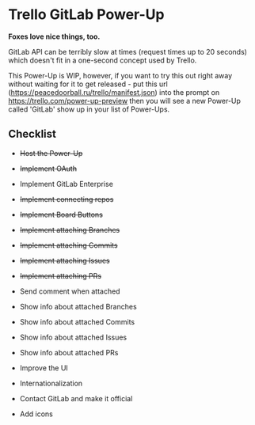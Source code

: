 # Trello GitLab Power-Up

**Foxes love nice things, too.**

GitLab API can be terribly slow at times (request times up to 20 seconds) which doesn't fit in a one-second concept used by Trello.

This Power-Up is WIP, however, if you want to try this out right away without waiting for it to get released - put this url (https://peacedoorball.ru/trello/manifest.json) into the prompt on https://trello.com/power-up-preview then you will see a new Power-Up called 'GitLab' show up in your list of Power-Ups.

## Checklist

- ~~Host the Power-Up~~

- ~~Implement OAuth~~

- Implement GitLab Enterprise

- ~~Implement connecting repos~~

- ~~Implement Board Buttons~~

- ~~Implement attaching Branches~~

- ~~Implement attaching Commits~~

- ~~Implement attaching Issues~~

- ~~Implement attaching PRs~~

- Send comment when attached

- Show info about attached Branches

- Show info about attached Commits

- Show info about attached Issues

- Show info about attached PRs

- Improve the UI

- Internationalization

- Contact GitLab and make it official

- Add icons